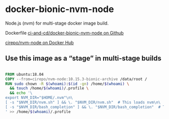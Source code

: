 # docker-bionic-nvm-node

Node.js (nvm) for multi-stage docker image build.

Dockerfile [ci-and-cd/docker-bionic-nvm-node on Github](https://github.com/ci-and-cd/docker-bionic-nvm-node)

[cirepo/nvm-node on Docker Hub](https://hub.docker.com/r/cirepo/nvm-node/)

## Use this image as a “stage” in multi-stage builds

```dockerfile

FROM ubuntu:18.04
COPY --from=cirepo/nvm-node:10.15.3-bionic-archive /data/root /
RUN sudo chown -R $(whoami):$(id -gn) /home/$(whoami) \
  && touch /home/$(whoami)/.profile \
  && echo '\
export NVM_DIR="$HOME/.nvm"\n\
[ -s "$NVM_DIR/nvm.sh" ] && \. "$NVM_DIR/nvm.sh"  # This loads nvm\n\
[ -s "$NVM_DIR/bash_completion" ] && \. "$NVM_DIR/bash_completion"  # This loads nvm bash_completion\
' >> /home/$(whoami)/.profile

```
